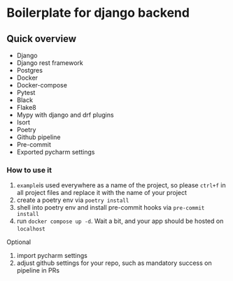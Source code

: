 # Boilerplate for django backend
## Quick overview

- Django
- Django rest framework
- Postgres
- Docker
- Docker-compose
- Pytest
- Black
- Flake8
- Mypy with django and drf plugins
- Isort
- Poetry
- Github pipeline
- Pre-commit
- Exported pycharm settings

### How to use it

1. `example`is used everywhere as a name of the project, so please `ctrl+f` in all project files and replace it with the name of your project
2. create a poetry env via `poetry install`
3. shell into poetry env and install pre-commit hooks via `pre-commit install`
4. run `docker compose up -d`. Wait a bit, and your app should be hosted on `localhost`

Optional
1. import pycharm settings
2. adjust github settings for your repo, such as mandatory success on pipeline in PRs

